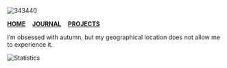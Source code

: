 ![343440](https://user-images.githubusercontent.com/1669261/87329089-a260b300-c560-11ea-9131-4c09fc3a3202.jpg)

[**HOME**](https://github.com/taufik-nurrohman)&nbsp;&nbsp;&nbsp;&nbsp;[**JOURNAL**](https://taufik-nurrohman.com)&nbsp;&nbsp;&nbsp;&nbsp;[**PROJECTS**](https://taufik-nurrohman.js.org)

I’m obsessed with autumn, but my geographical location does not allow me to experience it.

![Statistics](https://github-readme-stats.vercel.app/api?border_radius=0&count_private=true&hide_border=true&hide_title=true&show_icons=true&theme=default&username=taufik-nurrohman)
